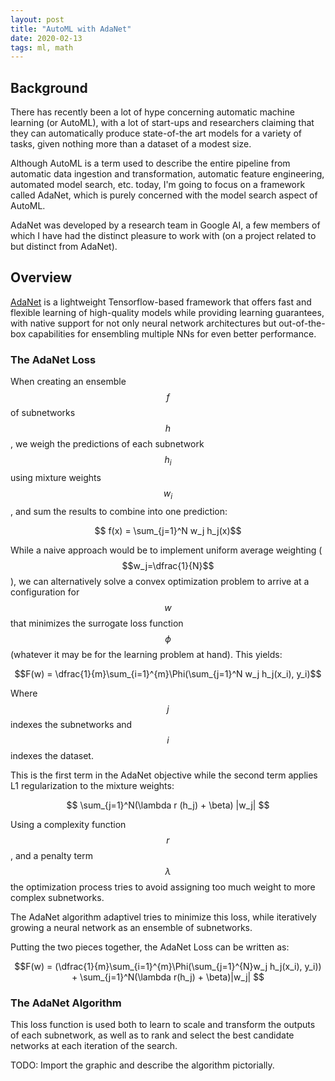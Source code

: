 ```yaml
---
layout: post
title: "AutoML with AdaNet"
date: 2020-02-13
tags: ml, math
---
```


## Background

There has recently been a lot of hype concerning automatic machine learning (or AutoML), with a lot of start-ups and researchers claiming that they can automatically produce state-of-the art models for a variety of tasks, given nothing more than a dataset of a modest size. 

Although AutoML is a term used to describe the entire pipeline from automatic data ingestion and transformation, automatic feature engineering, automated model search, etc. today, I'm going to focus on a framework called AdaNet, which is purely concerned with the model search aspect of AutoML.

AdaNet was developed by a research team in Google AI, a few members of which I have had the distinct pleasure to work with (on a project related to but distinct from AdaNet).

## Overview

[AdaNet](http://proceedings.mlr.press/v70/cortes17a/cortes17a.pdf) is a lightweight Tensorflow-based framework that offers fast and flexible learning of high-quality models while providing learning guarantees, with native support for not only neural network architectures but out-of-the-box capabilities for ensembling multiple NNs for even better performance.

### The AdaNet Loss

When creating an ensemble $$f$$ of subnetworks $$h$$, we weigh the predictions of each subnetwork $$h_i$$ using mixture weights $$w_i$$, and sum the results to combine into one prediction:

$$ f(x) = \sum_{j=1}^N w_j h_j(x)$$

While a naive approach would be to implement uniform average weighting ($$w_j=\dfrac{1}{N}$$), we can alternatively solve a convex optimization problem to arrive at a configuration for $$w$$ that minimizes the surrogate loss function $$\phi$$ (whatever it may be for the learning problem at hand). This yields:

$$F(w) = \dfrac{1}{m}\sum_{i=1}^{m}\Phi(\sum_{j=1}^N w_j h_j(x_i), y_i)$$

Where $$j$$ indexes the subnetworks and $$i$$ indexes the dataset.

This is the first term in the AdaNet objective while the second term applies L1 regularization to the mixture weights:

$$ \sum_{j=1}^N(\lambda r (h_j) + \beta) |w_j| $$

Using a complexity function $$r$$, and a penalty term $$\lambda$$ the optimization process tries to avoid assigning too much weight to more complex subnetworks.


The AdaNet algorithm adaptivel tries to minimize this loss, while iteratively growing a neural network as an ensemble of subnetworks. 

Putting the two pieces together, the AdaNet Loss can be written as:

$$F(w) = (\dfrac{1}{m}\sum_{i=1}^{m}\Phi(\sum_{j=1}^{N}w_j h_j(x_i), y_i)) + \sum_{j=1}^N(\lambda r(h_j) + \beta)|w_j| $$

### The AdaNet Algorithm

This loss function is used both to learn to scale and transform the outputs of each subnetwork, as well as to rank and select the best candidate networks at each iteration of the search.

TODO: Import the graphic and describe the algorithm pictorially.
